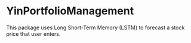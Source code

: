 # YinPortfolioManagement
This package uses Long Short-Term Memory (LSTM) to forecast a stock price that user enters.
